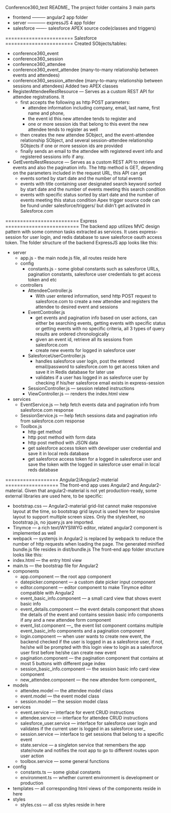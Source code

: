 Conference360_test README_
The project folder contains 3 main parts
* frontend ——— angular2 app folder
* server ———— expressJS 4 app folder
* salesforce ——- salesforce APEX source code(classes and triggers)

======================= Salesforce =======================
Created SObjects/tables:
* conference360_event
* conference360_session
* conference360_attendee 
* conference360_event_attendee  (many-to-many relationship between events and attendees)
* conference360_session_attendee (many-to-many relationship between sessions and attendees)
Added two APEX classes
* RegisterAttendeeRestResource — Serves as a custom REST API for attendee registrations. It
	* first accepts the following as http POST parameters:
		* attendee information including company, email, last name, first name and phone, 
		* the event id this new attendee tends to register and 
		* one or more session ids that belong to this event the new attendee tends to register as well
	* then creates the new attendee SObject, and the event-attendee relationship SObject, and several session-attendee relationship SObjects if one or more session ids are provided
	* finally sends an email to the attendee with registered event info and registered sessions info if any.
* GetEventsRestResource — Serves as a custom REST API to retrieve events and also the pagination info. The http method is GET, depending on the parameters included in the request URL, this API can get
	* events sorted by start date and the number of total events
	* events with title containing user designated search keyword sorted by start date and the number of events meeting this search condition
	* events with specific status sorted by start date and the number of events meeting this status condition
Apex trigger source code can be found under salesforce/triggers/ but didn’t get activated in Salesforce.com

========================= Express =========================
The backend app utilizes MVC design pattern with some common tasks extracted as services. It uses express-session for user login, and redis database to save salesforce oauth access token.
The folder structure of the backend ExpressJS app looks like this:
* server
	* app.js - the main node.js file, all routes reside here
	* config
		* constants.js - some global constants such as salesforce URLs, pagination constants, salesforce user credentials to get access token and etc
	* controllers
		* AttendeeController.js
			- With user entered information, send http POST request to salesforce.com to create a new attendee and registers the attendee to desired event and sessions 
		* EventController.js
			- get events and pagination info based on user actions, can either be searching events, getting events with specific status or getting events with no specific criteria, all 3 types of query results are ordered chronologically
			- given an event id, retrieve all its sessions from salesforce.com
			- create new events for logged in salesforce user
		* SalesforceUserController.js
			- handles salesforce user login, post the entered email/password to salesforce.com to get access token and save it in Redis database for later use
			- validates if a user has logged in as salesforce user by checking if his/her salesforce email exists in express-session
		* SessionController.js — session related instructions
		* ViewController.js — renders the index.html view
* services
	* EventService.js — help fetch events data and pagination info from salesforce.com response
	* SessionService.js — help fetch sessions data and pagination info from salesforce.com response
	* Toolbox.js
		- http get method
		- http post method with form data
		- http post method with JSON data
		- get salesforce access token with developer user credential and save it in local reds database
		- get salesforce access token for a logged in salesforce user and save the token with the logged in salesforce user email in local reds database

================== Angular2/Angular2-material ==================
The front-end app uses Angular2 and Angular2-material. Given that angular2-material is not yet production-ready, some external libraries are used here, to be specific:
* bootstrap.css — Angular2-material grid-list cannot make responsive layout at the time, so bootstrap grid layout is used here for responsive layout to support multiple screen sizes. Only the stylesheet, no bootstrap.js, no jquery.js are imported.
* Tinymce — a rich text/WYSIWYG editor, related angular2 component is implemented as well
* webpack — systemjs in Angular2 is replaced by webpack to reduce the number of http requests when loading the page. The generated minified bundle.js file resides in dist/bundle.js
The front-end app folder structure looks like this:
* index.html — the entry html view
* main.ts — the bootstrap file for Angular2
* components
	* app.component — the root app component
	* datepicker.component — a custom date picker input component
	* editor.component — editor component to make Tinymce editor compatible with Angular2
	* event_basic_info.component — a small card view that shows event basic info
	* event_details.component — the event details component that shows the details of the event and contains session basic info components if any and a new attendee form component  
	*  event_list.component —_ the event list component contains multiple event_basic_info components and a pagination component
	* login.component — when user wants to create new event, the backend checked if the user is logged in as a salesforce user, if not, he/she will be prompted with this login view to login as a salesforce user first before he/she can create new event
	* pagination.component — the pagination component that contains at most 5 buttons with different page index
	* session_basic_info.component — the session basic info card view component
	* new_attendee.component — the new attendee form component_
* models
	* attendee.model — the attendee model class
	* event.model — the event model class
	* session.model — the session model class
* services
	* event.service — interface for event CRUD instructions
	* attendee.service — interface for attendee CRUD instructions
	* salesforce_user.service — interface for salesforce user login and validates if the current user is logged in as salesforce user_
	* session.service — interface to get sessions that belong to a specific event
	* state.service — a singleton service that remembers the app state/route and notifies the root app to go to different routes upon user action
	* toolbox.service — some general functions
* config
	* constants.ts — some global constants
	* environment.ts — whether current environment is development or production
* templates — all corresponding html views of the components reside in here
* styles
	* styles.css — all css styles reside in here
